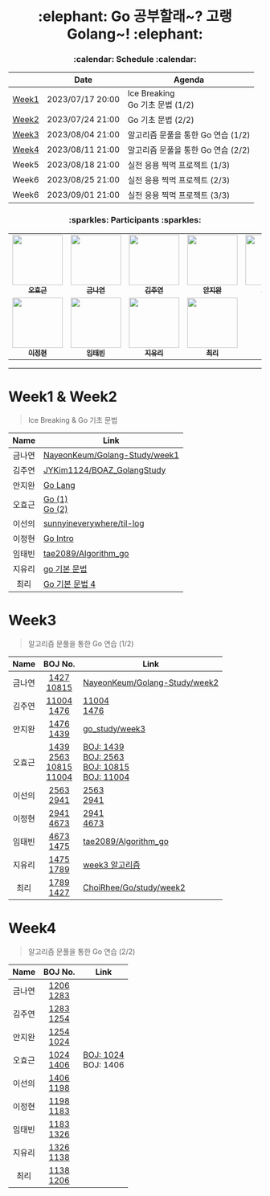 <h1 align='center'>:elephant: Go 공부할래~? 고랭Golang~! :elephant:</h1>

<h3 align='center'>:calendar: Schedule :calendar:</h3>

<div align='center'>

||Date|Agenda|
|:-:|:-:|-|
|[Week1](https://github.com/BOAZ-bigdata/23_2_Golang#week1--week2)|2023/07/17 20:00|Ice Breaking</br>Go 기초 문법 (1/2)|
|[Week2](https://github.com/BOAZ-bigdata/23_2_Golang#week1--week2)|2023/07/24 21:00|Go 기초 문법 (2/2)|
|[Week3](https://github.com/BOAZ-bigdata/23_2_Golang#week3)|2023/08/04 21:00|알고리즘 문풀을 통한 Go 연습 (1/2)|
|[Week4](https://github.com/BOAZ-bigdata/23_2_Golang#week4)|2023/08/11 21:00|알고리즘 문풀을 통한 Go 연습 (2/2)|
|Week5|2023/08/18 21:00|실전 응용 찍먹 프로젝트 (1/3)|
|Week6|2023/08/25 21:00|실전 응용 찍먹 프로젝트 (2/3)|
|Week6|2023/09/01 21:00|실전 응용 찍먹 프로젝트 (3/3)|

</div>

<h3 align='center'>:sparkles: Participants :sparkles:</h3>

<table align='center'>
    <tbody>
        <tr>
            <td align="center" valign="top" width="14.28%"><a href="https://github.com/Zerohertz"><img src="https://avatars.githubusercontent.com/u/42334717?v=4" width="100px;"/><br/><sub><b>오효근</b></sub></a><br/></td>
            <td align="center" valign="top" width="14.28%"><a href="https://github.com/NayeonKeum"><img src="https://avatars.githubusercontent.com/u/68985625?v=4" width="100px;"/><br/><sub><b>금나연</b></sub></a><br/></td>
            <td align="center" valign="top" width="14.28%"><a href="https://github.com/JYKim1124"><img src="https://avatars.githubusercontent.com/u/123856816?v=4" width="100px;"/><br/><sub><b>김주연</b></sub></a><br/></td>
            <td align="center" valign="top" width="14.28%"><a href="https://github.com/synoti21"><img src="https://avatars.githubusercontent.com/u/58936172?v=4" width="100px;"/><br/><sub><b>안지완</b></sub></a><br/></td>
            <td align="center" valign="top" width="14.28%"><a href="https://github.com/sunnyineverywhere"><img src="https://avatars.githubusercontent.com/u/80109963?v=4" width="100px;"/><br/><sub><b>이선의</b></sub></a><br/></td>
        </tr>
        <tr>
            <td align="center" valign="top" width="14.28%"><a href="https://github.com/jeonghyeonee"><img src="https://avatars.githubusercontent.com/u/33801356?v=4" width="100px;"/><br/><sub><b>이정현</b></sub></a><br/></td>
            <td align="center" valign="top" width="14.28%"><a href="https://github.com/tae2089"><img src="https://avatars.githubusercontent.com/u/43431864?v=4" width="100px;"/><br/><sub><b>임태빈</b></sub></a><br/></td>
            <td align="center" valign="top" width="14.28%"><a href="https://github.com/ur2e"><img src="https://avatars.githubusercontent.com/u/45191069?v=4" width="100px;"/><br/><sub><b>지유리</b></sub></a><br/></td>
            <td align="center" valign="top" width="14.28%"><a href="https://github.com/ChoiRhee"><img src="https://avatars.githubusercontent.com/u/65180076?v=4" width="100px;"/><br/><sub><b>최리</b></sub></a><br/></td>
        </tr>
    </tbody>
</table>

---

# Week1 & Week2

> Ice Breaking & Go 기초 문법

<div align='center'>

|Name|Link|
|:-:|-|
|금나연|[NayeonKeum/Golang-Study/week1](https://github.com/NayeonKeum/Golang-Study/blob/main/week1/README.md)|
|김주연|[JYKim1124/BOAZ_GolangStudy](https://github.com/JYKim1124/BOAZ_GolangStudy)
|안지완|[Go Lang](https://summer-carpenter-efa.notion.site/Go-Lang-755ce93a9daa48498d9315d1b911bbd1)
|오효근|[Go (1)](https://zerohertz.github.io/go-1/)</br>[Go (2)](https://zerohertz.github.io/go-2/)|
|이선의|[sunnyineverywhere/til-log](https://github.com/sunnyineverywhere/til-log/blob/main/go/Grammar.md)|
|이정현|[Go Intro](https://jeonghyeonee.github.io/ko/go/2023/08/01/Go-Intro.html)|
|임태빈|[tae2089/Algorithm_go](https://github.com/tae2089/Algorithm_go)|
|지유리|[go 기본 문법](https://miniature-alfalfa-c84.notion.site/go-8d960f8ce1f24690ad7de316d2f05cc1)|
|최리|[Go 기본 문법 4](https://rchoi-19-4-2.tistory.com/m/198)

</div>

# Week3

> 알고리즘 문풀을 통한 Go 연습 (1/2)

<div align='center'>

|Name|BOJ No.|Link|
|:-:|:-:|-|
|금나연|[1427](https://www.acmicpc.net/problem/1427)<br>[10815](https://www.acmicpc.net/problem/10815)|[NayeonKeum/Golang-Study/week2](https://github.com/NayeonKeum/Golang-Study/blob/main/week2)|
|김주연|[11004](https://www.acmicpc.net/problem/11004)<br>[1476](https://www.acmicpc.net/problem/1476)|[11004](https://github.com/JYKim1124/Algorithm/tree/main/BOJ/GO/Silver/11004)<br>[1476](https://github.com/JYKim1124/Algorithm/tree/main/BOJ/GO/Silver/1476)|
|안지완|[1476](https://www.acmicpc.net/problem/1476)<br>[1439](https://www.acmicpc.net/problem/1439)|[go_study/week3](https://github.com/synoti21/GoLang_Practice/tree/main/BOJ/go_study)
|오효근|[1439](https://www.acmicpc.net/problem/1439)<br>[2563](https://www.acmicpc.net/problem/2563)<br>[10815](https://www.acmicpc.net/problem/10815)<br>[11004](https://www.acmicpc.net/problem/11004)|[BOJ: 1439](https://zerohertz.github.io/boj-1439/)</br>[BOJ: 2563](https://zerohertz.github.io/boj-2563/)</br>[BOJ: 10815](https://zerohertz.github.io/boj-10815/)</br>[BOJ: 11004](https://zerohertz.github.io/boj-11004/)|
|이선의|[2563](https://www.acmicpc.net/problem/2563)<br>[2941](https://www.acmicpc.net/problem/2941)|[2563](https://github.com/sunnyineverywhere/til-log/blob/main/go/BOJ2563.go)<br>[2941](https://github.com/sunnyineverywhere/til-log/blob/main/go/BOJ2941.go)|
|이정현|[2941](https://www.acmicpc.net/problem/2941)<br>[4673](https://www.acmicpc.net/problem/4673)|[2941](https://github.com/jeonghyeonee/Go/tree/634602a2e905d0a3079eb65904f37697137f9566/baekjoon/2941)<br>[4673](https://github.com/jeonghyeonee/Go/tree/634602a2e905d0a3079eb65904f37697137f9566/baekjoon/4673)|
|임태빈|[4673](https://www.acmicpc.net/problem/4673)<br>[1475](https://www.acmicpc.net/problem/1475)|[tae2089/Algorithm_go](https://github.com/tae2089/Algorithm_go/tree/main/backjun)|
|지유리|[1475](https://www.acmicpc.net/problem/1475)<br>[1789](https://www.acmicpc.net/problem/1789)| [week3 알고리즘](https://github.com/ur2e/learngo/tree/main/study/week2) 
|최리|[1789](https://www.acmicpc.net/problem/1789)<br>[1427](https://www.acmicpc.net/problem/1427)|[ChoiRhee/Go/study/week2](https://github.com/ChoiRhee/Go/tree/main/study/week2)|

</div>

# Week4

> 알고리즘 문풀을 통한 Go 연습 (2/2)

<div align='center'>

|Name|BOJ No.|Link|
|:-:|:-:|-|
|금나연|[1206](https://www.acmicpc.net/problem/1206)<br>[1283](https://www.acmicpc.net/problem/1283)||
|김주연|[1283](https://www.acmicpc.net/problem/1283)<br>[1254](https://www.acmicpc.net/problem/1254)||
|안지완|[1254](https://www.acmicpc.net/problem/1254)<br>[1024](https://www.acmicpc.net/problem/1024)||
|오효근|[1024](https://www.acmicpc.net/problem/1024)<br>[1406](https://www.acmicpc.net/problem/1406)|[BOJ: 1024](https://zerohertz.github.io/boj-1024/)</br>BOJ: 1406|
|이선의|[1406](https://www.acmicpc.net/problem/1406)<br>[1198](https://www.acmicpc.net/problem/1198)||
|이정현|[1198](https://www.acmicpc.net/problem/1198)<br>[1183](https://www.acmicpc.net/problem/1183)||
|임태빈|[1183](https://www.acmicpc.net/problem/1183)<br>[1326](https://www.acmicpc.net/problem/1326)||
|지유리|[1326](https://www.acmicpc.net/problem/1326)<br>[1138](https://www.acmicpc.net/problem/1138)||
|최리|[1138](https://www.acmicpc.net/problem/2563)<br>[1206](https://www.acmicpc.net/problem/1206)||

</div>
